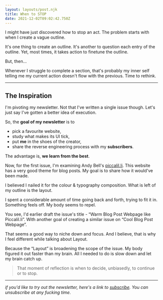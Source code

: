 ```yaml
---
layout: layouts/post.njk
title: When to STOP
date: 2021-12-02T09:02:42.750Z
---
```

I might have just discovered how to stop an act. The problem starts with when I create a vague outline.

It's one thing to create an outline. It's another to question each entry of the outline. Yet, most times, it takes action to finetune the outline.

But, then...

Whenever I struggle to complete a section, that's probably my inner self telling me my current action doesn't flow with the previous. Time to rethink. 

---

## The Inspiration

I'm pivoting my newsletter. Not that I've written a single issue though. Let's just say I've gotten a better idea of execution.

So, the __goal of my newsletter__ is to 

* pick a favourite website,
* study what makes its UI tick, 
* put __me__ in the shoes of the creator,
* share the reverse engineering process with my __subscribers__.

The advantage is, __we learn from the best__.

Now, for the first issue, I'm examining Andy Bell's [piccalil.li](piccalil.li). This website has a very good theme for blog posts. My goal is to share how it would've been made.

I believed I nailed it for the colour & typography composition. What is left of my outline is the layout. 

I spent a considerable amount of time going back and forth, trying to fit it in. Something feels off. My body seems to repel.

You see, I'd earlier draft the issue's title - “Warm Blog Post Webpage like Piccalil.li”. With another goal of creating a similar issue on “Cool Blog Post Webpage”.

That seems a good way to niche down and focus. And I believe, that is why I feel different while talking about Layout. 

Because the “Layout” is broadening the scope of the issue. My body figured it out faster than my brain. All I needed to do is slow down and let my brain catch up. 

> That moment of reflection is when to decide, unbiasedly, to continue or to stop.

---

_if you'd like to try out the newsletter, here's a link to [subscribe](https://www.getrevue.co/profile/toheeb). You can unsubscribe at any fucking time._